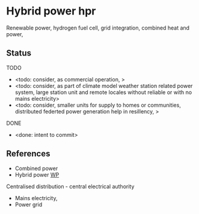 # Hybrid power hpr

Renewable power, hydrogen fuel cell, grid integration, combined heat and power, 

## Status

TODO
* <todo: consider, as commercial operation, >
* <todo: consider, as part of climate model weather station related power system, large station unit and remote locales without reliable or with no mains electricity>
* <todo: consider, smaller units for supply to homes or communities, distributed federted power generation help in resillency, >

DONE
* <done: intent to commit>

## References

* Combined power 
* Hybrid power [WP](https://en.wikipedia.org/wiki/Hybrid_power)

Centralised distribution - central electrical authority
* Mains electricity, 
* Power grid
